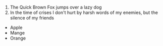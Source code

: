 1. The Quick Brown Fox jumps over a lazy dog
2. In the time of crises I don't hurt by harsh words of my enemies, but the silence of my friends

* Apple
* Mange
* Orange

